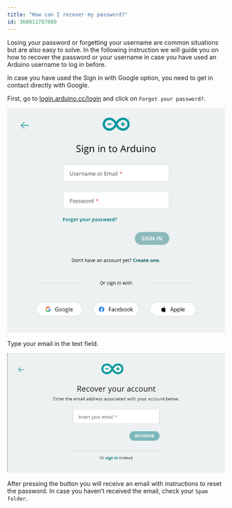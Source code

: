 ```yaml
---
title: "How can I recover my password?"
id: 360011787880
---
```


Losing your password or forgetting your username are common situations but are also easy to solve. In the following instruction we will guide you on how to recover the password or your username in case you have used an Arduino username to log in before.

In case you have used the Sign in with Google option, you need to get in contact directly with Google.

First, go to [login.arduino.cc/login](https://login.arduino.cc/login) and click on `Forgot your password?`.

![Login page](img/arduino-account-sign-in.png)

Type your email in the text field.

![image delete](img/PasswordRecovery.jpg)

After pressing the button you will receive an email with instructions to reset the password. In case you haven’t received the email, check your `Spam folder`.

